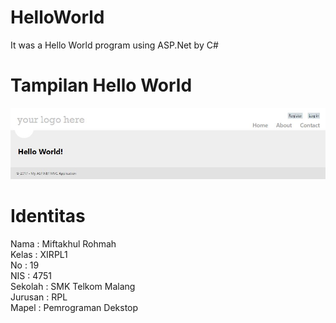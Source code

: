 # HelloWorld
It was a Hello World program using ASP.Net by C#

# Tampilan Hello World <br>
![Screenshot](https://github.com/miftakhulrohmah/HelloWorld/blob/master/HelloWorld.JPG) <br>

# Identitas <br>
Nama    : Miftakhul Rohmah<br>
Kelas   : XIRPL1<br>
No      : 19<br>
NIS     : 4751<br>
Sekolah : SMK Telkom Malang<br>
Jurusan : RPL<br>
Mapel   : Pemrograman Dekstop<br>
